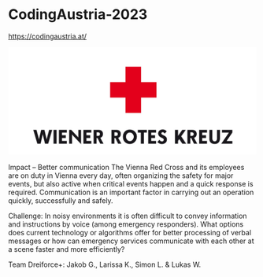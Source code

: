 # CodingAustria-2023

https://codingaustria.at/

![alt text](RK.jpg)

Impact – Better communication
The Vienna Red Cross and its employees are on duty in Vienna every day, often organizing the 
safety for major events, but also active when critical events happen and a quick response is 
required. Communication is an important factor in carrying out an operation quickly, 
successfully and safely.

Challenge:
In noisy environments it is often difficult to convey information and instructions by voice 
(among emergency responders). What options does current technology or algorithms offer for 
better processing of verbal messages or how can emergency services communicate with each 
other at a scene faster and more efficiently?

Team Dreiforce+: Jakob G., Larissa K., Simon L. & Lukas W.
